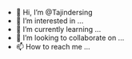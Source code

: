 - 👋 Hi, I’m @Tajindersing
- 👀 I’m interested in ...
- 🌱 I’m currently learning ...
- 💞️ I’m looking to collaborate on ...
- 📫 How to reach me ...

<!---
Tajindersing/Tajindersing is a ✨ special ✨ repository because its `README.md` (this file) appears on your GitHub profile.
You can click the Preview link to take a look at your changes.
--->
